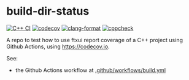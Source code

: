 # build-dir-status

[![C++ CI](https://github.com/jmarrec/build-dir-status/actions/workflows/build.yml/badge.svg)](https://github.com/jmarrec/build-dir-status/actions/workflows/build.yml)
[![codecov](https://codecov.io/gh/jmarrec/build-dir-status/branch/main/graph/badge.svg?token=CZCY313ERT)](https://codecov.io/gh/jmarrec/build-dir-status)
[![clang-format](https://github.com/jmarrec/build-dir-status/actions/workflows/clang-format-check.yml/badge.svg)](https://github.com/jmarrec/build-dir-status/actions/workflows/clang-format-check.yml)
[![cppcheck](https://github.com/jmarrec/build-dir-status/actions/workflows/cppcheck.yml/badge.svg)](https://github.com/jmarrec/build-dir-status/actions/workflows/cppcheck.yml)

A repo to test how to use ftxui
report coverage of a C++ project using Github Actions, using https://codecov.io.

See:
* the Github Actions workflow at [.github/workflows/build.yml](.github/workflows/build.yml)
